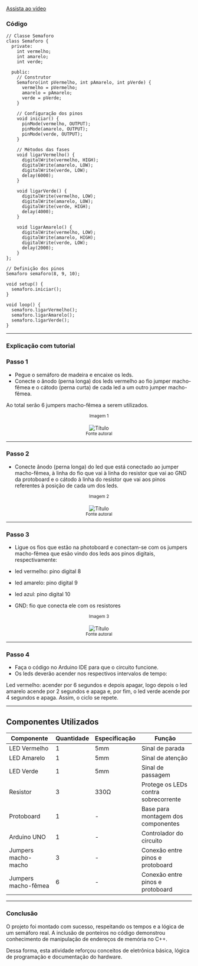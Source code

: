 [Assista ao vídeo](https://drive.google.com/file/d/1QuNLhBvrygf7RrOxvZFu6vXS3COEITyR/view?t=7)

### Código

```
// Classe Semaforo
class Semaforo {
  private:
    int vermelho;
    int amarelo;
    int verde;

  public:
    // Construtor
    Semaforo(int pVermelho, int pAmarelo, int pVerde) {
      vermelho = pVermelho;
      amarelo = pAmarelo;
      verde = pVerde;
    }

    // Configuração dos pinos
    void iniciar() {
      pinMode(vermelho, OUTPUT);
      pinMode(amarelo, OUTPUT);
      pinMode(verde, OUTPUT);
    }

    // Métodos das fases
    void ligarVermelho() {
      digitalWrite(vermelho, HIGH);
      digitalWrite(amarelo, LOW);
      digitalWrite(verde, LOW);
      delay(6000);
    }

    void ligarVerde() {
      digitalWrite(vermelho, LOW);
      digitalWrite(amarelo, LOW);
      digitalWrite(verde, HIGH);
      delay(4000);
    }

    void ligarAmarelo() {
      digitalWrite(vermelho, LOW);
      digitalWrite(amarelo, HIGH);
      digitalWrite(verde, LOW);
      delay(2000);
    }
};

// Definição dos pinos
Semaforo semaforo(8, 9, 10);

void setup() {
  semaforo.iniciar();
}

void loop() {
  semaforo.ligarVermelho();
  semaforo.ligarAmarelo();
  semaforo.ligarVerde();
}
```
---

### Explicação com tutorial
### Passo 1

- Pegue o semáforo de madeira e encaixe os leds.
- Conecte o ânodo (perna longa) dos leds vermelho ao fio jumper macho-fêmea e o cátodo (perna curta) de cada led a um outro jumper macho-fêmea.

Ao total serão 6 jumpers macho-fêmea a serem utilizados.

<div align="center">
 <sub>Imagem 1</sub><br><br>
 <img src="assets/imagem1.png" alt="Título"><br>
 <sub>Fonte autoral</sub>
</div>

---

### Passo 2

- Conecte ânodo (perna longa) do led que está conectado ao jumper macho-fêmea, à linha do fio que vai à linha do resistor que vai ao GND da protoboard e o cátodo à linha do resistor que vai aos pinos referentes à posição de cada um dos leds.

<div align="center">
 <sub>Imagem 2</sub><br><br>
 <img src="assets/imagem2.png" alt="Título"><br>
 <sub>Fonte autoral</sub>
</div>

---

### Passo 3

- Ligue os fios que estão na photoboard e conectam-se com os jumpers macho-fêmea que esão vindo dos leds aos pinos digitais, respectivamente:

- led vermelho: pino digital 8
- led amarelo: pino digital 9
- led azul: pino digital 10

- GND: fio que conecta ele com os resistores

<div align="center">
 <sub>Imagem 3</sub><br><br>
 <img src="assets/imagem3.png" alt="Título"><br>
 <sub>Fonte autoral</sub>
</div>

---

### Passo 4

- Faça o código no Arduino IDE para que o circuito funcione.
- Os leds deverão acender nos respectivos intervalos de tempo: 

Led vermelho: acender por 6 segundos e depois apagar, logo depois o led amarelo acende por 2 segundos e apaga e, por fim, o led verde acende por 4 segundos e apaga. Assim, o ciclo se repete.

---

## Componentes Utilizados
| Componente | Quantidade | Especificação | Função |
|-------------|-------------|----------------|---------|
| LED Vermelho | 1 | 5mm | Sinal de parada |
| LED Amarelo | 1 | 5mm | Sinal de atenção |
| LED Verde | 1 | 5mm | Sinal de passagem |
| Resistor | 3 | 330Ω | Protege os LEDs contra sobrecorrente |
| Protoboard | 1 | - | Base para montagem dos componentes |
| Arduino UNO | 1 | - | Controlador do circuito |
| Jumpers macho-macho | 3 | - | Conexão entre pinos e protoboard |
| Jumpers macho-fêmea | 6 | - | Conexão entre pinos e protoboard |

---

### Conclusão

O projeto foi montado com sucesso, respeitando os tempos e a lógica de um semáforo real. A inclusão de ponteiros no código demonstrou conhecimento de manipulação de endereços de memória no C++.

Dessa forma, esta atividade reforçou conceitos de eletrônica básica, lógica de programação e documentação do hardware.